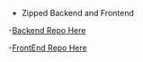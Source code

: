 - Zipped Backend and Frontend 

-[Backend Repo Here](https://github.com/naman-verma-01/StudySession-Backend)


-[FrontEnd Repo Here](https://github.com/naman-verma-01/Study-Session-Front-end)
